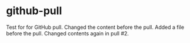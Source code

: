 # github-pull
Test for for GitHub pull. Changed the content before the pull. Added a file before the pull.
Changed contents again in pull #2.